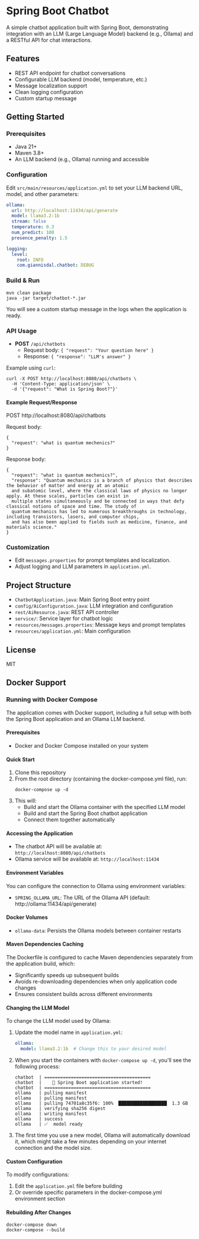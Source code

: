 # Spring Boot Chatbot

A simple chatbot application built with Spring Boot, demonstrating integration with an LLM (Large Language Model) backend (e.g., Ollama) and a RESTful API for chat interactions.

## Features
- REST API endpoint for chatbot conversations
- Configurable LLM backend (model, temperature, etc.)
- Message localization support
- Clean logging configuration
- Custom startup message

## Getting Started

### Prerequisites
- Java 21+
- Maven 3.8+
- An LLM backend (e.g., Ollama) running and accessible

### Configuration
Edit `src/main/resources/application.yml` to set your LLM backend URL, model, and other parameters:

```yaml
ollama:
  url: http://localhost:11434/api/generate
  model: llama3.2:1b
  stream: false
  temperature: 0.3
  num_predict: 100
  presence_penalty: 1.5

logging:
  level:
    root: INFO
    com.giannisdal.chatbot: DEBUG
```

### Build & Run

```
mvn clean package
java -jar target/chatbot-*.jar
```

You will see a custom startup message in the logs when the application is ready.

### API Usage

- **POST** `/api/chatbots`
  - Request body: `{ "request": "Your question here" }`
  - Response: `{ "response": "LLM's answer" }`

Example using `curl`:

```
curl -X POST http://localhost:8080/api/chatbots \
  -H 'Content-Type: application/json' \
  -d '{"request": "What is Spring Boot?"}'
```

#### Example Request/Response

POST http://localhost:8080/api/chatbots

Request body:
```
{
  "request": "what is quantum mechenics?"
}
```

Response body:
```
{
  "request": "what is quantum mechenics?",
  "response": "Quantum mechanics is a branch of physics that describes the behavior of matter and energy at an atomic 
  and subatomic level, where the classical laws of physics no longer apply. At these scales, particles can exist in 
  multiple states simultaneously and be connected in ways that defy classical notions of space and time. The study of 
  quantum mechanics has led to numerous breakthroughs in technology, including transistors, lasers, and computer chips, 
  and has also been applied to fields such as medicine, finance, and materials science."
}
```

### Customization
- Edit `messages.properties` for prompt templates and localization.
- Adjust logging and LLM parameters in `application.yml`.

## Project Structure
- `ChatbotApplication.java`: Main Spring Boot entry point
- `config/AiConfiguration.java`: LLM integration and configuration
- `rest/AiResource.java`: REST API controller
- `service/`: Service layer for chatbot logic
- `resources/messages.properties`: Message keys and prompt templates
- `resources/application.yml`: Main configuration

## License
MIT

## Docker Support

### Running with Docker Compose

The application comes with Docker support, including a full setup with both the Spring Boot application and an Ollama LLM backend.

#### Prerequisites
- Docker and Docker Compose installed on your system

#### Quick Start
1. Clone this repository
2. From the root directory (containing the docker-compose.yml file), run:
   ```
   docker-compose up -d
   ```
3. This will:
   - Build and start the Ollama container with the specified LLM model
   - Build and start the Spring Boot chatbot application
   - Connect them together automatically

#### Accessing the Application
- The chatbot API will be available at: `http://localhost:8080/api/chatbots`
- Ollama service will be available at: `http://localhost:11434`

#### Environment Variables
You can configure the connection to Ollama using environment variables:
- `SPRING_OLLAMA_URL`: The URL of the Ollama API (default: http://ollama:11434/api/generate)

#### Docker Volumes
- `ollama-data`: Persists the Ollama models between container restarts

#### Maven Dependencies Caching
The Dockerfile is configured to cache Maven dependencies separately from the application build, which:
- Significantly speeds up subsequent builds
- Avoids re-downloading dependencies when only application code changes
- Ensures consistent builds across different environments

#### Changing the LLM Model
To change the LLM model used by Ollama:

1. Update the model name in `application.yml`:
   ```yaml
   ollama:
     model: llama3.2:1b  # Change this to your desired model
   ```

2. When you start the containers with `docker-compose up -d`, you'll see the following process:
   ```
   chatbot  | ========================================
   chatbot  |    🚀 Spring Boot application started!   
   chatbot  | ========================================
   ollama   | pulling manifest 
   ollama   | pulling manifest 
   ollama   | pulling 74701a8c35f6: 100% ▕██████████████████▏ 1.3 GB                         
   ollama   | verifying sha256 digest 
   ollama   | writing manifest 
   ollama   | success 
   ollama   | ✅  model ready
   ```

3. The first time you use a new model, Ollama will automatically download it, which might take a few minutes depending on your internet connection and the model size.

#### Custom Configuration
To modify configurations:
1. Edit the `application.yml` file before building
2. Or override specific parameters in the docker-compose.yml environment section

#### Rebuilding After Changes
```
docker-compose down
docker-compose --build
```
